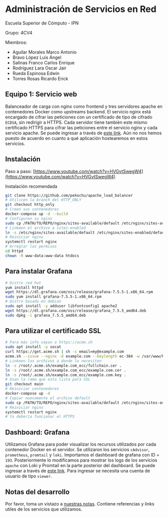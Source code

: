 # Administración de Servicios en Red

Escuela Superior de Cómputo - IPN

Grupo: 4CV4

Miembros:
- Aguilar Morales Marco Antonio
- Bravo López Luis Ángel
- Salinas Franco Carlos Enrique
- Rodríguez Lara Oscar Jair
- Rueda Espinosa Edwin
- Torres Rosas Ricardo Erick

## Equipo 1: Servicio web
Balanceador de carga con nginx como frontend y tres servidores apache en contenedores Docker como upstreams backend. El servicio nginx está encargado de cifrar las peticiones con un certificado de tipo de cifrado `ECDSA`, sin redirigir a HTTPS. Cada servidor tiene también este mismo certificado HTTPS para cifrar las peticiones entre el servicio nginx y cada servicio apache. Se puede ingresar a través de [este link](//team.angelbrv.com). Aún no nos hemos puesto de acuerdo en cuanto a qué aplicación hostearemos en estos servicios.

## Instalación

Paso a paso: 
[https://www.youtube.com/watch?v=HVGvtSwegW4](https://www.youtube.com/watch?v=HVGvtSwegW4)

Instalación recomendada

```bash
git clone https://github.com/pekochu/apache_load_balancer
# Utilicen la branch del HTTP_ONLY
git checkout http_only
# Creen sus contenedores
docker-compose up -d --build
# Configuren su nginx
sudo cp /PATH/TO/REPO/nginx/sites-available/default /etc/nginx/sites-available/.
# Linkeen el archivo a sites-enabled
ln -s /etc/nginx/sites-available/default /etc/nginx/sites-enabled/default
# Reiniciar nginx
systemctl restart nginx
# Arreglar los permisos
cd httpd
chown -R www-data:www-data htdocs
```

## Para instalar Grafana
```bash
# Distro red hat
yum install httpd
wget https://dl.grafana.com/oss/release/grafana-7.5.5-1.x86_64.rpm
sudo yum install grafana-7.5.5-1.x86_64.rpm
# Distro basada en debian
sudo apt install -y adduser libfontconfig1 apache2
wget https://dl.grafana.com/oss/release/grafana_7.5.5_amd64.deb
sudo dpkg -i grafana_7.5.5_amd64.deb
```

## Para utilizar el certificado SSL
```bash
# Para más info vayan a https://acme.sh
sudo apt install -y socat
curl https://get.acme.sh | sh -s email=my@example.com
acme.sh --issue --nginx -d example.com --keylength ec-384 -w /var/www/html
# Linkeen los archivos a donde lo necesiten
ln -s /root/.acme.sh/example.com_ecc/fullchain.cer .
ln -s /root/.acme.sh/example.com_ecc/example.com.cer .
ln -s /root/.acme.sh/example.com_ecc/example.com.key .
# Usan la rama que esta lista para SSL
git checkout main
# Reiniciar contenedores
docker-compose up -d
# Copiar nuevamente el archivo default
sudo cp /PATH/TO/REPO/nginx/sites-available/default /etc/nginx/sites-available/.
# Reiniciar nginx
systemctl restart nginx
# Ya debería funcionar el HTTPS
```

## Dashboard: Grafana
Utilizamos Grafana para poder visualizar los recursos utilizados por cada contenedor Docker en el servidor. Se utilizaron los servicios `cAdvisor`, `prometheus`, `promtail` y `loki`. Importamos el dashboard de grafana con ID = `193`. Posteriormente lo modificamos para mostrar los logs de los servicios `apache` con Loki y Promtail en la parte posterior del dashboard. Se puede ingresar a través de [este link](//grafana.team.angelbrv.com). Para ingresar se necesita una cuenta de usuario de tipo `viewer`.

## Notas del desarrollo
Por favor, toma un vistazo a [nuestras notas](./NOTES.md). Contiene referencias y links utiles de los servicios que utilizamos.